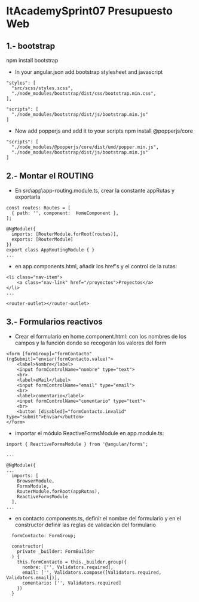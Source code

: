 # ItAcademySprint07 Presupuesto Web

## 1.- bootstrap
npm install bootstrap 
- In your angular.json add bootstrap stylesheet and javascript
```
"styles": [
  "src/scss/styles.scss",
  "./node_modules/bootstrap/dist/css/bootstrap.min.css",
],

"scripts": [
  "./node_modules/bootstrap/dist/js/bootstrap.min.js"
]
```
- Now add popperjs and add it to your scripts
npm install @popperjs/core 
```
"scripts": [
  "./node_modules/@popperjs/core/dist/umd/popper.min.js",
  "./node_modules/bootstrap/dist/js/bootstrap.min.js"
]
```
## 2.- Montar el ROUTING  
- En src\app\app-routing.module.ts, crear la constante appRutas y exportarla
```
const routes: Routes = [
  { path: '', component:  HomeComponent },
];

@NgModule({
  imports: [RouterModule.forRoot(routes)],
  exports: [RouterModule]
})
export class AppRoutingModule { }
...
```
- en app.components.html, añadir los href's y el control de la rutas:

```
<li class="nav-item">
    <a class="nav-link" href="/proyectos">Proyectos</a>
</li>
...

<router-outlet></router-outlet>
```
## 3.- Formularios reactivos
- Crear el formulario en home.component.html: con los nombres de los campos y la función donde se recogerán los valores del form 
```
<form [formGroup]="formContacto" (ngSubmit)="enviar(formContacto.value)">
    <label>Nombre</label>
    <input formControlName="nombre" type="text">
    <br>
    <label>eMail</label>
    <input formControlName="email" type="email">
    <br>
    <label>comentario</label>
    <input formControlName="comentario" type="text">
    <br>
    <button [disabled]="formContacto.invalid" type="submit">Enviar</button>
</form>
```
- importar el módulo ReactiveFormsModule en app.module.ts:
```
import { ReactiveFormsModule } from '@angular/forms';

...

@NgModule({
...
  imports: [
    BrowserModule,
    FormsModule,
    RouterModule.forRoot(appRutas),
    ReactiveFormsModule
  ],
...
```
- en contacto.components.ts, definir el nombre del formulario y en el constructor definir las reglas de validación del formulario
```
  formContacto: FormGroup;

  constructor(
    private _builder: FormBuilder
  ) {
    this.formContacto = this._builder.group({
      nombre: ['', Validators.required],
      email: ['', Validators.compose([Validators.required, Validators.email])],
      comentario: ['', Validators.required]
    })
  }
  ```
